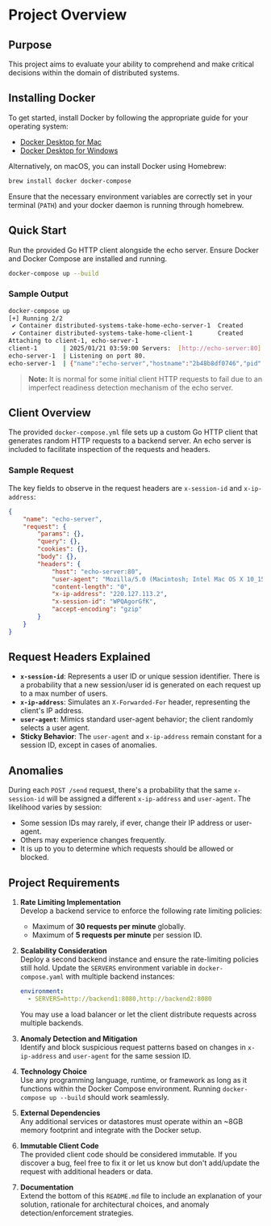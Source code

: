 # Project Overview

## Purpose
This project aims to evaluate your ability to comprehend and make critical decisions within the domain of distributed systems.

## Installing Docker
To get started, install Docker by following the appropriate guide for your operating system:

- [Docker Desktop for Mac](https://docs.docker.com/desktop/setup/install/mac-install/)
- [Docker Desktop for Windows](https://docs.docker.com/desktop/setup/install/windows-install/) 

Alternatively, on macOS, you can install Docker using Homebrew:

```bash
brew install docker docker-compose
```

Ensure that the necessary environment variables are correctly set in your terminal (`PATH`) and your docker daemon is running through homebrew.

## Quick Start
Run the provided Go HTTP client alongside the echo server. Ensure Docker and Docker Compose are installed and running.

```bash
docker-compose up --build
```

### Sample Output

```bash
docker-compose up
[+] Running 2/2
 ✔ Container distributed-systems-take-home-echo-server-1  Created                                                                                                                                                0.0s
 ✔ Container distributed-systems-take-home-client-1       Created                                                                                                                                                0.0s
Attaching to client-1, echo-server-1
client-1       | 2025/01/21 03:59:00 Servers:  [http://echo-server:80]
echo-server-1  | Listening on port 80.
echo-server-1  | {"name":"echo-server","hostname":"2b48b8df0746","pid":1,"level":30,"host":{"hostname":"echo-server","ip":"::ffff:172.20.0.3","ips":[]},"http":{"method":"POST","baseUrl":"","originalUrl":"/send","protocol":"http"},"request":{"params":{},"query":{},"cookies":{},"body":{},"headers":{"host":"echo-server:80","user-agent":"Mozilla/5.0 (iPhone; CPU iPhone OS 14_0 like Mac OS X)","content-length":"39","x-ip-address":"134.45.149.242","x-session-id":"XKwCRPXbjS","accept-encoding":"gzip"}},"environment":{"PATH":"/usr/local/sbin:/usr/local/bin:/usr/sbin:/usr/bin:/sbin:/bin","HOSTNAME":"2b48b8df0746","NODE_VERSION":"20.11.0","YARN_VERSION":"1.22.19","HOME":"/root"},"msg":"Tue, 21 Jan 2025 03:59:00 GMT | [POST] - http://echo-server:80/send","time":"2025-01-21T03:59:00.327Z","v":0}
```

> **Note:** It is normal for some initial client HTTP requests to fail due to an imperfect readiness detection mechanism of the echo server.

## Client Overview
The provided `docker-compose.yml` file sets up a custom Go HTTP client that generates random HTTP requests to a backend server. An echo server is included to facilitate inspection of the requests and headers.

### Sample Request
The key fields to observe in the request headers are `x-session-id` and `x-ip-address`:

```json
{
    "name": "echo-server",
    "request": {
        "params": {},
        "query": {},
        "cookies": {},
        "body": {},
        "headers": {
            "host": "echo-server:80",
            "user-agent": "Mozilla/5.0 (Macintosh; Intel Mac OS X 10_15_7)",
            "content-length": "0",
            "x-ip-address": "220.127.113.2",
            "x-session-id": "WPQAgorGfK",
            "accept-encoding": "gzip"
        }
    }
}
```

## Request Headers Explained
- **`x-session-id`**: Represents a user ID or unique session identifier. There is a probability that a new session/user id is generated on each request up to a max number of users.
- **`x-ip-address`**: Simulates an `X-Forwarded-For` header, representing the client's IP address.
- **`user-agent`**: Mimics standard user-agent behavior; the client randomly selects a user agent.
- **Sticky Behavior**: The `user-agent` and `x-ip-address` remain constant for a session ID, except in cases of anomalies.

## Anomalies
During each `POST /send` request, there's a probability that the same `x-session-id` will be assigned a different `x-ip-address` and `user-agent`. The likelihood varies by session:

- Some session IDs may rarely, if ever, change their IP address or user-agent.
- Others may experience changes frequently.
- It is up to you to determine which requests should be allowed or blocked.

## Project Requirements
1. **Rate Limiting Implementation**  
   Develop a backend service to enforce the following rate limiting policies:
   - Maximum of **30 requests per minute** globally.
   - Maximum of **5 requests per minute** per session ID.

2. **Scalability Consideration**  
   Deploy a second backend instance and ensure the rate-limiting policies still hold. Update the `SERVERS` environment variable in `docker-compose.yaml` with multiple backend instances:

   ```yaml
   environment:
     - SERVERS=http://backend1:8080,http://backend2:8080
   ```

   You may use a load balancer or let the client distribute requests across multiple backends.

3. **Anomaly Detection and Mitigation**  
   Identify and block suspicious request patterns based on changes in `x-ip-address` and `user-agent` for the same session ID.

4. **Technology Choice**  
   Use any programming language, runtime, or framework as long as it functions within the Docker Compose environment. Running `docker-compose up --build` should work seamlessly.

5. **External Dependencies**  
   Any additional services or datastores must operate within an ~8GB memory footprint and integrate with the Docker setup.

6. **Immutable Client Code**  
   The provided client code should be considered immutable. If you discover a bug, feel free to fix it or let us know but don't add/update the request with additional headers or data.

7. **Documentation**  
   Extend the bottom of this `README.md` file to include an explanation of your solution, rationale for architectural choices, and anomaly detection/enforcement strategies.

